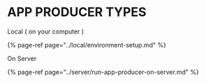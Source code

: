 # APP PRODUCER TYPES

Local \( on your computer \)

{% page-ref page="../local/environment-setup.md" %}

On Server

{% page-ref page="../server/run-app-producer-on-server.md" %}



